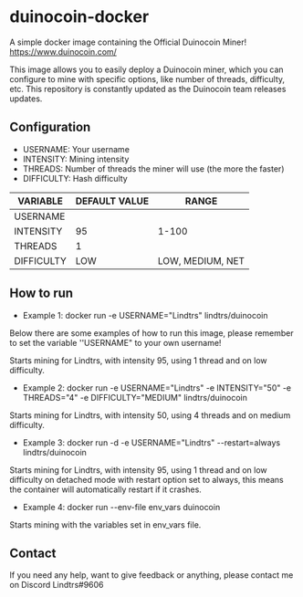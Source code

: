 # duinocoin-docker
A simple docker image containing the Official Duinocoin Miner! https://www.duinocoin.com/

This image allows you to easily deploy a Duinocoin miner, which you can configure to mine with specific options, like number of threads, difficulty, etc. This repository is constantly updated as the Duinocoin team releases updates.

## Configuration

- USERNAME: Your username
- INTENSITY: Mining intensity
- THREADS: Number of threads the miner will use (the more the faster)
- DIFFICULTY: Hash difficulty

|   VARIABLE    | DEFAULT VALUE |       RANGE      |
| ------------- | ------------- | ---------------- |
|   USERNAME    |               |                  |
|   INTENSITY   |      95       |       1-100      |
|    THREADS    |       1       |                  |
|   DIFFICULTY  |      LOW      | LOW, MEDIUM, NET |

## How to run

- Example 1: docker run -e USERNAME="Lindtrs" lindtrs/duinocoin

Below there are some examples of how to run this image, please remember to set the variable ''USERNAME" to your own username!

Starts mining for Lindtrs, with intensity 95, using 1 thread and on low difficulty.

- Example 2: docker run -e USERNAME="Lindtrs" -e INTENSITY="50" -e THREADS="4" -e DIFFICULTY="MEDIUM" lindtrs/duinocoin

Starts mining for Lindtrs, with intensity 50, using 4 threads and on medium difficulty.

- Example 3: docker run -d -e USERNAME="Lindtrs" --restart=always lindtrs/duinocoin

Starts mining for Lindtrs, with intensity 95, using 1 thread and on low difficulty on detached mode with restart option set to always, this means the container will automatically restart if it crashes.

- Example 4: docker run --env-file env_vars duinocoin

Starts mining with the variables set in env_vars file.

## Contact

If you need any help, want to give feedback or anything, please contact me on Discord Lindtrs#9606



